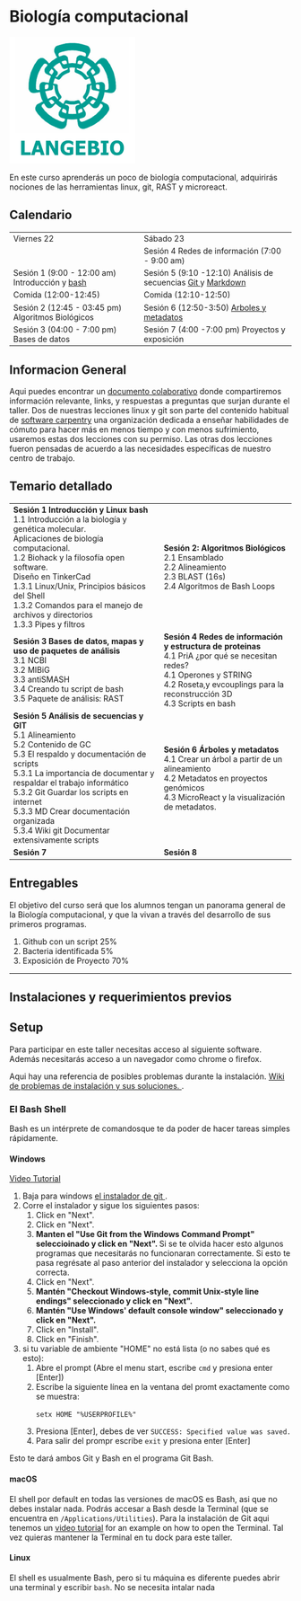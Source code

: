 # Biología computacional
![langebio](imagenes/langebio.png)  

En este curso aprenderás un poco de biología computacional, adquirirás nociones de las herramientas linux, git, RAST y microreact.   

  
## Calendario   
  
<table>
    <tr>
        <td>Viernes 22       </td> <td>           Sábado 23                 </td>
  </tr>  
    <tr><td>                                               </td>  
      <td>  Sesión 4 Redes de información (7:00 - 9:00 am)</td>
  </tr>
    <tr><td> Sesión 1 (9:00 - 12:00 am) Introducción y <a href="https://swcarpentry.github.io/shell-novice-es/"> bash </a> 
        </td>
      <td>
        Sesión 5 (9:10 -12:10) Análisis de secuencias <a href="paginas/git/sesion3.md">Git </a> y <a href="https://guides.github.com/pdfs/markdown-cheatsheet-online.pdf">Markdown</a>  </td></tr>  
    <tr><td>
        Comida (12:00-12:45)</td><td> Comida (12:10-12:50)</td></tr>
    <tr><td>
        Sesión 2  (12:45 - 03:45 pm) Algoritmos Biológicos          </td>
      <td>Sesión 6 (12:50-3:50) <a href="paginas/genomica/genomica.md"> Arboles y metadatos</a></td>
    </tr>
    <tr><td>
        Sesión 3 (04:00 - 7:00 pm)   Bases de datos   </td>
        <td>Sesión 7 (4:00 -7:00 pm) Proyectos y exposición </td>
    </tr>
</table>  
      
    
## Informacion General  
Aqui puedes encontrar un [documento colaborativo](https://etherpad.net/p/compbio  ) donde compartiremos información relevante, links, y respuestas a preguntas que surjan durante el taller. Dos de nuestras lecciones linux y git son parte del contenido habitual de [software carpentry](https://software-carpentry.org/) una organización dedicada a enseñar habilidades de cómuto para hacer más en menos tiempo y con menos sufrimiento, usaremos estas dos lecciones con su permiso. Las otras dos lecciones fueron pensadas de acuerdo a las necesidades específicas de nuestro centro de trabajo.   


## Temario detallado  
<table> 
    <tr><td> <b> Sesión 1 Introducción y Linux bash </b> <br>
1.1 Introducción a la biología y genética molecular. <br>
    Aplicaciones de biología computacional. <br>
1.2 Biohack y la filosofía open software. <br>
    Diseño en TinkerCad  <br>
1.3.1 Linux/Unix, Principios básicos del Shell  <br>
1.3.2 Comandos para el manejo de archivos y directorios   <br>
1.3.3 Pipes y filtros   <br>

</td>
    <td> <b> Sesión 2: Algoritmos Biológicos </b>  <br>
2.1 Ensamblado  <br>  
2.2 Alineamiento  <br>
2.3 BLAST   (16s) <br>
2.4 Algoritmos de Bash Loops <br>
</td>
       </tr>
<tr> 
    <td><b> Sesión 3  Bases de datos, mapas y uso de paquetes de análisis</b> <br>
3.1 NCBI  <br>
3.2 MIBiG  <br>
3.3 antiSMASH <br> 
3.4 Creando tu script  de bash <br>    
3.5 Paquete de análisis: RAST  <br>  
    </td>
<td> <b> Sesión 4 Redes de información y estructura de proteinas </b> <br>  
 4.1 PriA ¿por qué se necesitan redes? <br>  
 4.1 Operones y STRING   <br>  
 4.2 Roseta,y evcouplings para la reconstrucción 3D   <br>  
 4.3 Scripts en bash  <br>
</td>
     <tr><td>
<b> Sesión 5 Análisis de secuencias y GIT </b> <br>  
    5.1 Alineamiento   <br>  
    5.2 Contenido de GC   <br>  
    5.3 El respaldo y documentación de scripts <br>
5.3.1 La importancia de documentar y respaldar el trabajo informático <br>
5.3.2 Git Guardar los scripts en internet <br>
5.3.3 MD Crear documentación organizada <br>
5.3.4 Wiki git Documentar extensivamente scripts <br>
         </td> 
      <td>
       <b> Sesión 6 Árboles y metadatos </b> <br>  
4.1 Crear un árbol a partir de un alineamiento <br>        
4.2 Metadatos en proyectos genómicos <br>  
4.3 MicroReact y la visualización de metadatos. <br>  
       </td>
</tr>
<tr> <td>
    <b>Sesión 7</b>
    </td> 
    <td><b>Sesión 8</b></td></tr>
</table>    
    
      
## Entregables    
El objetivo del curso será que los alumnos tengan un panorama general de la Biología computacional, y que la vivan a través del desarrollo de sus primeros programas.   
1) Github con un script   25%  
2) Bacteria identificada   5%  
3) Exposición de Proyecto 70%  
  
___  
  
## Instalaciones y requerimientos previos  
<h2 id="setup">Setup</h2>  

<p>
  Para participar en este taller necesitas acceso al siguiente software. Además necesitarás acceso a un navegador como chrome o firefox.   
  </p>
<p>
  Aqui hay una referencia de posibles problemas durante la instalación.  
  <a href = "{{site.swc_github}}/workshop-template/wiki/Configuration-Problems-and-Solutions">Wiki de problemas de instalación y sus soluciones. </a>.
</p>

<div id="shell">  
  <h3>El Bash Shell</h3>  
  <p>  
    Bash es un intérprete de comandosque te da poder de hacer tareas simples rápidamente.  
  </p>  

  <div class="row">  
    <div class="col-md-4">  
      <h4 id="shell-windows">Windows</h4>  
      <a href="https://www.youtube.com/watch?v=339AEqk9c-8">Video Tutorial</a>  
      <ol>  
        <li>Baja para windows <a href="https://git-for-windows.github.io/">el instalador de git </a>.</li>  
        <li>Corre el instalador y sigue los siguientes pasos:  
          <ol>  
            <li>Click en "Next".</li>  
            <li>Click en "Next".</li>    
            <li>  
              <strong>  
               Manten el "Use Git from the Windows Command Prompt" seleccioinado y  click en "Next".  
              </strong>  
                Si se te olvida hacer esto algunos programas que necesitarás no funcionaran correctamente.  
                Si esto te pasa regrésate al paso anterior del instalador y selecciona la opción correcta.  
            </li>  
            <li>Click en "Next".</li>
            <li>  
              <strong>  
                Mantén "Checkout Windows-style, commit Unix-style line endings" seleccionado y click en "Next".
              </strong>
            </li>
            <li>  
              <strong>  
                Mantén "Use Windows' default console window" seleccionado y click en "Next".  
              </strong>  
            </li>  
            <li>Click en "Install".</li>
            <li>Click en "Finish".</li>  
          </ol>  
        </li>  
        <li>  
          si tu variable de ambiente "HOME" no está lista (o no sabes qué es esto):
          <ol>
            <li>Abre el prompt (Abre el menu start, escribe <code>cmd</code> y presiona enter [Enter])</li>
            <li>
              Escribe la siguiente línea en la ventana del promt exactamente como se  muestra:  
              <p><code>setx HOME "%USERPROFILE%"</code></p>  
            </li>  
            <li>Presiona [Enter], debes de ver <code>SUCCESS: Specified value was saved.</code></li>
            <li>Para salir del prompr escribe <code>exit</code> y presiona enter [Enter]</li>
          </ol>
        </li>
      </ol>
      <p>Esto te dará ambos Git y Bash en el programa Git Bash.</p>
    </div>
    <div class="col-md-4">
      <h4 id="shell-macosx">macOS</h4>
      <p>
        El shell por default en todas las versiones de macOS es Bash, asi que no debes instalar nada.  Podrás accesar a Bash desde la Terminal
        (que se encuentra en        <code>/Applications/Utilities</code>).
        Para la instalación de Git aqui tenemos un <a href="https://www.youtube.com/watch?v=9LQhwETCdwY ">video tutorial</a>
        for an example on how to open the Terminal.
        Tal vez quieras mantener la Terminal en tu dock para este taller.  
      </p>
    </div>
    <div class="col-md-4">
      <h4 id="shell-linux">Linux</h4>
      <p>
        El shell es usualmente Bash, pero si tu máquina es diferente puedes abrir una terminal y escribir <code>bash</code>.  
        No se necesita intalar nada
      </p>
    </div>
  </div>
</div> 
